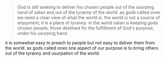 > God is still seeking to deliver his chosen people out of the usurping hand of satan and out of the tyranny of the world. as gods called ones we need a clear view of what the world is. the world is not a source of enjoyment; it is a place of tyranny. in the world satan is keeping gods chosen people, those destined for the fulfillment of God's purpose, under his usurping hand.

it is somewhat easy to preach to people but not easy to deliver them from the world. as gods called ones one aspect of our purpose is to bring others out of the tyranny and usurpation of the world.
